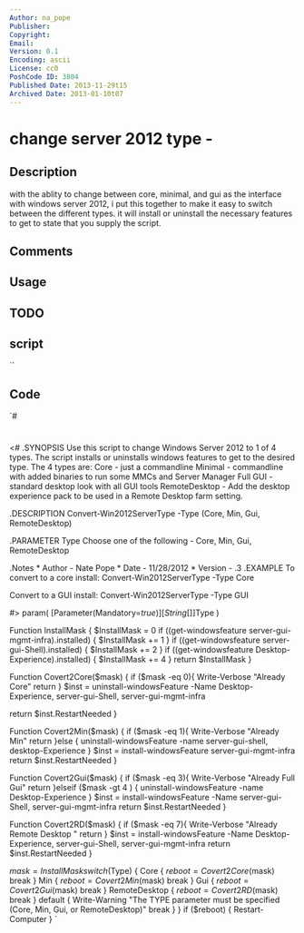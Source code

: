 ```yaml
---
Author: na_pope
Publisher: 
Copyright: 
Email: 
Version: 0.1
Encoding: ascii
License: cc0
PoshCode ID: 3804
Published Date: 2013-11-29t15
Archived Date: 2013-01-10t07
---
```


# change server 2012 type - 

## Description

with the ablity to change between core, minimal, and gui as the interface with windows server 2012, i put this together to make it easy to switch between the different types.  it will install or uninstall the necessary features to get to state that you supply the script.

## Comments



## Usage



## TODO



## script

``

## Code

`#
 #
 <#
 .SYNOPSIS
 Use this script to change Windows Server 2012 to 1 of 4 types.  The script installs or uninstalls
 windows features to get to the desired type.  The 4 types are:
 Core - just a commandline
 Minimal - commandline with added binaries to run some MMCs and Server Manager
 Full GUI - standard desktop look with all GUI tools
 RemoteDesktop - Add the desktop experience pack to be used in a Remote Desktop farm setting.
 
 .DESCRIPTION
 Convert-Win2012ServerType -Type (Core, Min, Gui, RemoteDesktop)
 
 .PARAMETER Type
 Choose one of the following - Core, Min, Gui, RemoteDesktop
 
 .Notes
 	* Author  - Nate Pope
 	* Date	  - 11/28/2012
 	* Version - .3
 .EXAMPLE
 To convert to a core install:
 Convert-Win2012ServerType -Type Core
 
 Convert to a GUI install:
 Convert-Win2012ServerType -Type GUI
 
  #>
  param(
  [Parameter(Mandatory=$true)]
  [String[]]$Type
  )
  
 Function InstallMask {
 $InstallMask = 0
 if ((get-windowsfeature server-gui-mgmt-infra).installed) {
 	$InstallMask += 1
 }
 if ((get-windowsfeature server-gui-Shell).installed) {
 	$InstallMask += 2
 }
 if ((get-windowsfeature Desktop-Experience).installed) {
 	$InstallMask += 4
 }
 return $InstallMask
 }
 
 Function Covert2Core($mask) {
 if ($mask -eq 0){ 
 Write-Verbose "Already Core"
 return
 }
 $inst = uninstall-windowsFeature -Name Desktop-Experience, server-gui-Shell, server-gui-mgmt-infra 
 
 return $inst.RestartNeeded
 }
 
 Function Covert2Min($mask) {
 if ($mask -eq 1){ 
 Write-Verbose "Already Min"
 return
 }else {
 uninstall-windowsFeature -name server-gui-shell, desktop-Experience 
 }
 $inst = install-windowsFeature server-gui-mgmt-infra
 return $inst.RestartNeeded
 }
 
 Function Covert2Gui($mask) {
 if ($mask -eq 3){ 
 Write-Verbose "Already Full Gui"
 return
 }elseif ($mask -gt 4 ) {
 uninstall-windowsFeature -name Desktop-Experience
 }
 $inst = install-windowsFeature -Name server-gui-Shell, server-gui-mgmt-infra
 return $inst.RestartNeeded
 }
 
 Function Covert2RD($mask) {
 if ($mask -eq 7){ 
 Write-Verbose "Already Remote Desktop "
 return
 }
 $inst = install-windowsFeature -Name Desktop-Experience, server-gui-Shell, server-gui-mgmt-infra
 return $inst.RestartNeeded
 }
 
  
  
 
  $mask = InstallMask
  switch ($Type) {
 	Core {
 		$reboot = Covert2Core($mask)
 		break
 	}
 	Min {
 		$reboot = Covert2Min($mask)
 		break
 	}
 	Gui {
 		$reboot = Covert2Gui($mask)
 		break
 	}
 	RemoteDesktop {
 		$reboot = Covert2RD($mask)
 		break
 	}
 	default {
 		Write-Warning "The TYPE parameter must be specified (Core, Min, Gui, or RemoteDesktop)"
 		break
 	}
 }
 if ($reboot) { Restart-Computer }
`

